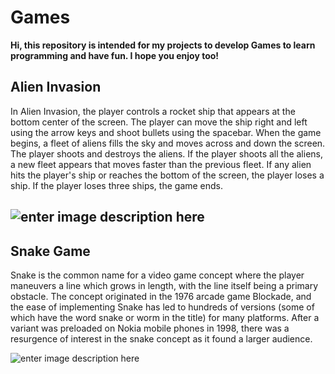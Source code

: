 # Games

**Hi, this repository is intended for my projects to develop Games to learn programming and have fun. I hope you enjoy too!**

## Alien Invasion
In Alien Invasion, the player controls a rocket ship that appears at the bottom center of the screen. The player can move the ship right and left using the arrow keys and shoot bullets using the spacebar. When the game begins, a fleet of aliens fills the sky and moves across and down the screen. The player shoots and destroys the aliens. If the player shoots all the aliens, a new fleet appears that moves faster than the previous fleet. If any alien hits the player's ship or reaches the bottom of the screen, the player loses a ship. If the player loses three ships, the game ends.
## ![enter image description here](https://github.com/felipemsalles/Games/blob/main/gifs/alieninvasiongame_gif.gif?raw=true)

## Snake Game
Snake is the common name for a video game concept where the player maneuvers a line which grows in length, with the line itself being a primary obstacle. The concept originated in the 1976 arcade game Blockade, and the ease of implementing Snake has led to hundreds of versions (some of which have the word snake or worm in the title) for many platforms. After a variant was preloaded on Nokia mobile phones in 1998, there was a resurgence of interest in the snake concept as it found a larger audience.

![enter image description here](https://github.com/felipemsalles/Games/blob/main/gifs/snakegame_gif.gif?raw=true)
